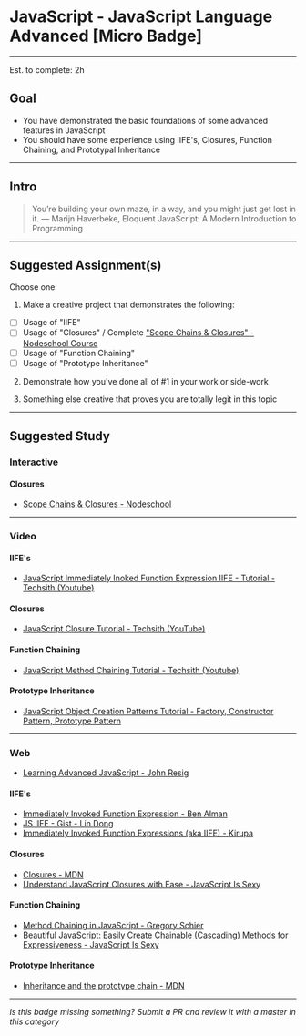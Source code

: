# JavaScript - JavaScript Language Advanced  [Micro Badge]

-----

Est. to complete: 2h

## Goal
- You have demonstrated the basic foundations of some advanced features in JavaScript
- You should have some experience using IIFE's, Closures, Function Chaining, and Prototypal Inheritance


-----

## Intro

> You’re building your own maze, in a way, and you might just get lost in it. ― Marijn Haverbeke, Eloquent JavaScript: A Modern Introduction to Programming


-----


## Suggested Assignment(s)

Choose one:

1) Make a creative project that demonstrates the following:
- [ ] Usage of "IIFE"
- [ ] Usage of "Closures" / Complete ["Scope Chains & Closures" - Nodeschool Course](https://github.com/jesstelford/scope-chains-closures)
- [ ] Usage of "Function Chaining"
- [ ] Usage of "Prototype Inheritance"

2) Demonstrate how you've done all of #1 in your work or side-work

3) Something else creative that proves you are totally legit in this topic


-----


## Suggested Study

### Interactive

#### Closures

- [Scope Chains & Closures - Nodeschool](https://github.com/jesstelford/scope-chains-closures)


-----


### Video

#### IIFE's

- [JavaScript Immediately Inoked Function Expression IIFE - Tutorial - Techsith (Youtube)](https://www.youtube.com/watch?v=eY7u388cvM4)

#### Closures

- [JavaScript Closure Tutorial - Techsith (YouTube)](https://youtu.be/71AtaJpJHw0)

#### Function Chaining

- [JavaScript Method Chaining Tutorial - Techsith (Youtube)](https://youtu.be/5rwuKH-zdos)

#### Prototype Inheritance

- [JavaScript Object Creation Patterns Tutorial - Factory, Constructor Pattern, Prototype Pattern](https://youtu.be/xizFJHKHdHw?list=PL7pEw9n3GkoW5bYOhVAtmJlak3ZK7SaDf)


-----


### Web

- [Learning Advanced JavaScript - John Resig](http://ejohn.org/apps/learn/)

#### IIFE's

- [Immediately Invoked Function Expression - Ben Alman](http://benalman.com/news/2010/11/immediately-invoked-function-expression/)
- [JS IIFE - Gist - Lin Dong](https://gist.github.com/ldong/0904e42bc2690233a9eb)
- [Immediately Invoked Function Expressions (aka IIFE) - Kirupa](https://www.kirupa.com/html5/immediately_invoked_function_expressions_iife.htm)

#### Closures

- [Closures - MDN](https://developer.mozilla.org/en-US/docs/Web/JavaScript/Closures)
- [Understand JavaScript Closures with Ease - JavaScript Is Sexy](http://javascriptissexy.com/understand-javascript-closures-with-ease/)

#### Function Chaining

- [Method Chaining in JavaScript - Gregory Schier ](http://schier.co/blog/2013/11/14/method-chaining-in-javascript.html)
- [Beautiful JavaScript: Easily Create Chainable (Cascading) Methods for Expressiveness - JavaScript Is Sexy](http://javascriptissexy.com/beautiful-javascript-easily-create-chainable-cascading-methods-for-expressiveness/)

#### Prototype Inheritance

- [Inheritance and the prototype chain - MDN](https://developer.mozilla.org/en-US/docs/Web/JavaScript/Inheritance_and_the_prototype_chain)


-----

  *Is this badge missing something? Submit a PR and review it with a master in this category*
